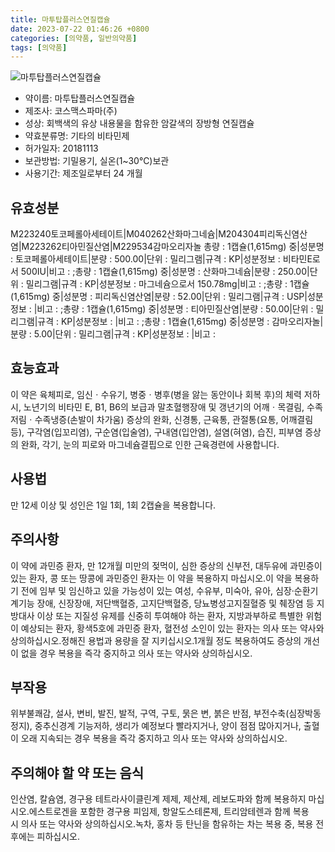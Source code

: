```yaml
---
title: 마투탑플러스연질캡슐
date: 2023-07-22 01:46:26 +0800
categories: [의약품, 일반의약품]
tags: [의약품]
---
```

![마투탑플러스연질캡슐](https://nedrug.mfds.go.kr/pbp/cmn/itemImageDownload/1MiQk9lOBvU)

- 약이름: 마투탑플러스연질캡슐
- 제조사: 코스맥스파마(주)
- 성상: 회백색의 유상 내용물을 함유한 암갈색의 장방형 연질캡슐
- 약효분류명: 기타의 비타민제
- 허가일자: 20181113
- 보관방법: 기밀용기, 실온(1~30℃)보관
- 사용기간: 제조일로부터 24 개월
## 유효성분
M223240토코페롤아세테이트|M040262산화마그네슘|M204304피리독신염산염|M223262티아민질산염|M229534감마오리자놀
총량 : 1캡슐(1,615mg) 중|성분명 : 토코페롤아세테이트|분량 : 500.00|단위 : 밀리그램|규격 : KP|성분정보 : 비타민E로서 500IU|비고 : ;총량 : 1캡슐(1,615mg) 중|성분명 : 산화마그네슘|분량 : 250.00|단위 : 밀리그램|규격 : KP|성분정보 : 마그네슘으로서 150.78mg|비고 : ;총량 : 1캡슐(1,615mg) 중|성분명 : 피리독신염산염|분량 : 52.00|단위 : 밀리그램|규격 : USP|성분정보 : |비고 : ;총량 : 1캡슐(1,615mg) 중|성분명 : 티아민질산염|분량 : 50.00|단위 : 밀리그램|규격 : KP|성분정보 : |비고 : ;총량 : 1캡슐(1,615mg) 중|성분명 : 감마오리자놀|분량 : 5.00|단위 : 밀리그램|규격 : KP|성분정보 : |비고 :
## 효능효과
이 약은 육체피로, 임신ㆍ수유기, 병중ㆍ병후(병을 앓는 동안이나 회복 후)의 체력 저하 시, 노년기의 비타민 E, B1, B6의 보급과 말초혈행장애 및 갱년기의 어깨ㆍ목결림, 수족저림ㆍ수족냉증(손발이 차가움) 증상의 완화, 신경통, 근육통, 관절통(요통, 어깨결림 등), 구각염(입꼬리염), 구순염(입술염), 구내염(입안염), 설염(혀염), 습진, 피부염 증상의 완화, 각기, 눈의 피로와 마그네슘결핍으로 인한 근육경련에 사용합니다.
## 사용법
만 12세 이상 및 성인은 1일 1회, 1회 2캡슐을 복용합니다.
## 주의사항
이 약에 과민증 환자, 만 12개월 미만의 젖먹이, 심한 증상의 신부전, 대두유에 과민증이 있는 환자, 콩 또는 땅콩에 과민증인 환자는 이 약을 복용하지 마십시오.이 약을 복용하기 전에 임부 및 임신하고 있을 가능성이 있는 여성, 수유부, 미숙아, 유아, 심장·순환기계기능 장애, 신장장애, 저단백혈증, 고지단백혈증, 당뇨병성고지질혈증 및 췌장염 등 지방대사 이상 또는 지질성 유제를 신중히 투여해야 하는 환자, 지방과부하로 특별한 위험이 예상되는 환자, 황색5호에 과민증 환자, 혈전성 소인이 있는 환자는 의사 또는 약사와 상의하십시오.정해진 용법과 용량을 잘 지키십시오.1개월 정도 복용하여도 증상의 개선이 없을 경우 복용을 즉각 중지하고 의사 또는 약사와 상의하십시오.
## 부작용
위부불쾌감, 설사, 변비, 발진, 발적, 구역, 구토, 묽은 변, 붉은 반점, 부전수축(심장박동정지), 중추신경계 기능저하, 생리가 예정보다 빨라지거나, 양이 점점 많아지거나, 출혈이 오래 지속되는 경우 복용을 즉각 중지하고 의사 또는 약사와 상의하십시오.
## 주의해야 할 약 또는 음식
인산염, 칼슘염, 경구용 테트라사이클린계 제제, 제산제, 레보도파와 함께 복용하지 마십시오.에스트로겐을 포함한 경구용 피임제, 항알도스테론제, 트리암테렌과 함께 복용 시 의사 또는 약사와 상의하십시오.녹차, 홍차 등 탄닌을 함유하는 차는 복용 중, 복용 전후에는 피하십시오.
